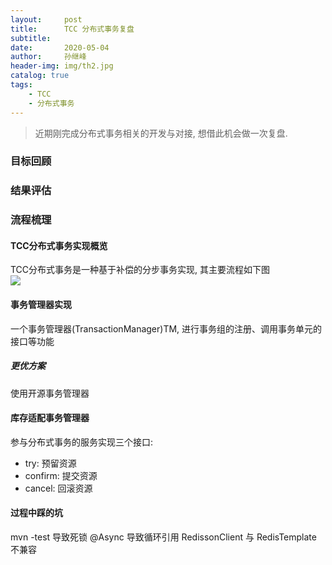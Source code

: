 ```yaml
---
layout:     post
title:      TCC 分布式事务复盘
subtitle:   
date:       2020-05-04
author:     孙继峰
header-img: img/th2.jpg
catalog: true
tags:
    - TCC
    - 分布式事务
---
```


> 近期刚完成分布式事务相关的开发与对接, 想借此机会做一次复盘.

### 目标回顾

### 结果评估

### 流程梳理
#### TCC分布式事务实现概览
TCC分布式事务是一种基于补偿的分步事务实现, 其主要流程如下图<br>
![](https://github.com/SunJiFengPlus/SunJiFengPlus.github.io/blob/master/img/SequenceDiagram1.png)

#### 事务管理器实现
一个事务管理器(TransactionManager)TM, 进行事务组的注册、调用事务单元的接口等功能

##### 更优方案
使用开源事务管理器

#### 库存适配事务管理器
参与分布式事务的服务实现三个接口:<br>
- try: 预留资源
- confirm: 提交资源
- cancel: 回滚资源

#### 过程中踩的坑
mvn -test 导致死锁
@Async 导致循环引用
RedissonClient 与 RedisTemplate 不兼容